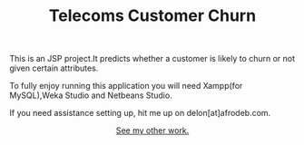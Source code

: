 <p align="center">
    <h1 align="center">Telecoms Customer Churn</h1>
    <br>
</p>

This is an JSP project.It predicts whether a customer is likely to churn or not given certain attributes.

To fully enjoy running this application you will need Xampp(for MySQL),Weka Studio and Netbeans Studio. 

If you need assistance setting up, hit me up on delon[at]afrodeb.com.

<p align="center">
<a href="https://delon.co.zw">See my other work.</a>
</p>